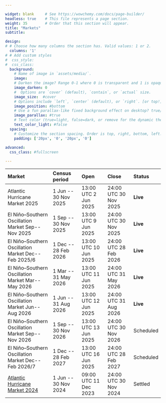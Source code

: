 ```yaml
---

widget: blank     # See https://wowchemy.com/docs/page-builder/
headless: true    # This file represents a page section.
weight: 35        # Order that this section will appear.
title: "Markets"
subtitle: 

design:
# # Choose how many columns the section has. Valid values: 1 or 2.
  columns: '1'
# # Add custom styles
#  css_style:
#  css_class:
  background:
    # Name of image in `assets/media/`.
    image: 
    # Darken the image? Range 0-1 where 0 is transparent and 1 is opaque.
    image_darken: 0
    #  Options are `cover` (default), `contain`, or `actual` size.
    image_size:  #cover
    # Options include `left`, `center` (default), or `right`. [or top!]
    image_position: #bottom
    # Use a fun parallax-like fixed background effect on desktop? true/false
    image_parallax: #true
    # Text color (true=light, false=dark, or remove for the dynamic theme color).
    text_color_light: #false
  spacing:
    # Customize the section spacing. Order is top, right, bottom, left.
    padding: ['20px', '0', '20px', '0']
    
advanced:    
  css_class: #fullscreen 

---
```

<div align="center">

| Market                                            | Census period        | Open                   | Close       | Status    |
|:---                                               |:---                  |:---                    |:---         |:---       | 
|Atlantic Hurricane Market 2025                     | 1 Jun -- 30 Nov 2025 | 13:00 UTC 2 Jun 2025  | 24:00 UTC 30 Nov 2025 | **Live** |
|El Niño–Southern Oscillation Market Sep--Nov 2025  | 1 Sep -- 30 Nov 2025 | 13:00 UTC 9 Jun 2025  | 24:00 UTC 30 Nov 2025 | **Live** |
|El Niño–Southern Oscillation Market Dec--Feb 2025/6| 1 Dec -- 28 Feb 2026 | 13:00 UTC 10 Jun 2025 | 24:00 UTC 28 Feb 2026 | **Live** |
|El Niño–Southern Oscillation Market Mar--May 2026  | 1 Mar -- 31 May 2026 | 13:00 UTC 11 Jun 2025 | 24:00 UTC 31 May 2026 | **Live** |
|El Niño–Southern Oscillation Market Jun--Aug 2026  | 1 Jun -- 31 Aug 2026 | 13:00 UTC 12 Jun 2025 | 24:00 UTC 31 Aug 2026 | **Live** |
|El Niño–Southern Oscillation Market Sep--Nov 2026  | 1 Sep -- 30 Nov 2026 | 13:00 UTC 13 Jun 2025 | 24:00 UTC 30 Nov 2026 | Scheduled |
|El Niño–Southern Oscillation Market Dec--Feb 2026/7| 1 Dec -- 28 Feb 2027 | 13:00 UTC 16 Jun 2025 | 24:00 UTC 28 Feb 2027 | Scheduled |
| [Atlantic Hurricane Market 2024](/market/cahm24/) | 1 Jun -- 30 Nov 2024 | 09:00 UTC 11 Dec 2023 | 24:00 UTC 30 Nov 2024 | Settled |

</div>



